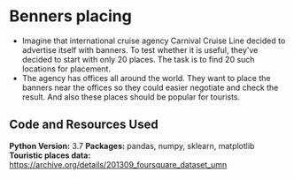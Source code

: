 # Benners placing
* Imagine that international cruise agency Carnival Cruise Line decided to advertise itself with banners. To test whether it is useful, they've decided to start with only 20 places. The task is to find 20 such locations for placement. 
* The agency has offices all around the world. They want to place the banners near the offices so they could easier negotiate and check the result. And also these places should be popular for tourists.

## Code and Resources Used 
**Python Version:** 3.7 
**Packages:** pandas, numpy, sklearn, matplotlib  
**Touristic places data:** https://archive.org/details/201309_foursquare_dataset_umn
